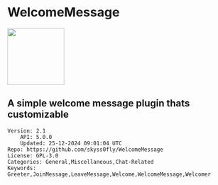 # WelcomeMessage
<img src="https://raw.githubusercontent.com/skyss0fly/WelcomeMessage/b68f67f3f01cf6d6c61c52129b2cdf8ca1751673/Icon.png" width="128" height="128" />

## A simple welcome message plugin thats customizable
```properties
Version: 2.1
    API: 5.0.0
    Updated: 25-12-2024 09:01:04 UTC
Repo: https://github.com/skyss0fly/WelcomeMessage
License: GPL-3.0
Categories: General,Miscellaneous,Chat-Related
Keywords: Greeter,JoinMessage,LeaveMessage,Welcome,WelcomeMessage,Welcomer
```
